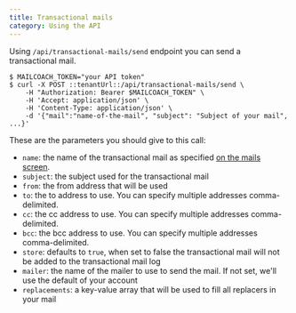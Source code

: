 ```yaml
---
title: Transactional mails
category: Using the API
---
```


Using `/api/transactional-mails/send` endpoint you can send a transactional mail.

```shell script
$ MAILCOACH_TOKEN="your API token"
$ curl -X POST ::tenantUrl::/api/transactional-mails/send \
    -H "Authorization: Bearer $MAILCOACH_TOKEN" \
    -H 'Accept: application/json' \
    -H 'Content-Type: application/json' \
    -d '{"mail":"name-of-the-mail", "subject": "Subject of your mail", ...}'
```

These are the parameters you should give to this call:

- `name`: the name of the transactional mail as specified [on the mails screen](::tenantUrl::/transactional-mail-templates/).
- `subject`: the subject used for the transactional mail
- `from`: the from address that will be used
- `to`: the to address to use. You can specify multiple addresses comma-delimited.
- `cc`: the cc address to use.  You can specify multiple addresses comma-delimited.
- `bcc`: the bcc address to use.  You can specify multiple addresses comma-delimited.
- `store`: defaults to `true`, when set to false the transactional mail will not be added to the transactional mail log
- `mailer`: the name of the mailer to use to send the mail. If not set, we'll use the default of your account
- `replacements`: a key-value array that will be used to fill all replacers in your mail
